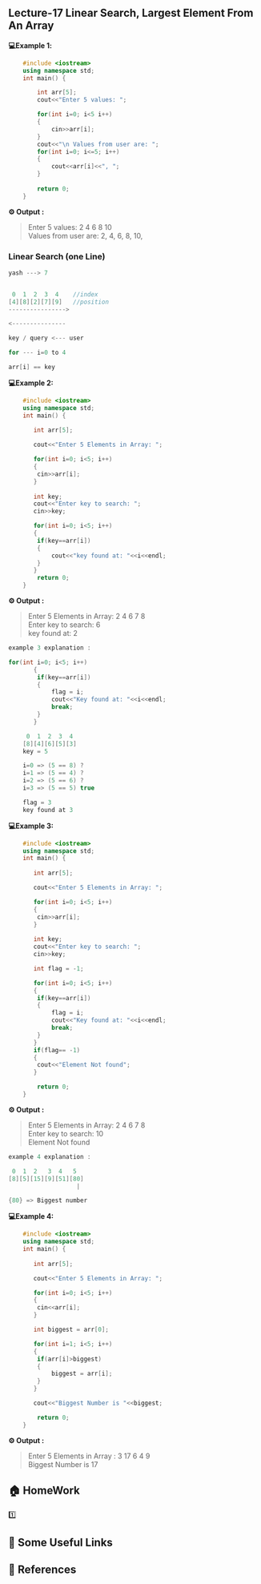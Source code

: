 
## Lecture-17 Linear Search, Largest Element From An Array

**💻Example 1️:**
```cpp
    #include <iostream>
    using namespace std;
    int main() {

        int arr[5];
        cout<<"Enter 5 values: ";

        for(int i=0; i<5 i++)
        {
            cin>>arr[i];
        }
        cout<<"\n Values from user are: ";
        for(int i=0; i<=5; i++)
        {
            cout<<arr[i]<<", ";
        }
       
        return 0;
    }

```
**⚙️ Output :**
>Enter 5 values: 2 4 6 8 10<br>
Values from user are: 2, 4, 6, 8, 10,

### Linear Search (one Line)
```cpp
yash ---> 7


 0  1  2  3  4    //index
[4][8][2][7][9]   //position
---------------->

<---------------

key / query <--- user

for --- i=0 to 4

arr[i] == key
```

**💻Example 2:**
```cpp
    #include <iostream>
    using namespace std;
    int main() {
       
       int arr[5];

       cout<<"Enter 5 Elements in Array: ";

       for(int i=0; i<5; i++)
       {
        cin>>arr[i];
       }
       
       int key;
       cout<<"Enter key to search: ";
       cin>>key;

       for(int i=0; i<5; i++)
       {
        if(key==arr[i])
        {
            cout<<"key found at: "<<i<<endl;
        }
       }
        return 0;
    }

```
**⚙️ Output :**
>Enter 5 Elements in Array: 2 4 6 7 8<br>
Enter key to search: 6<br>
key found at: 2

```cpp
example 3 explanation : 

for(int i=0; i<5; i++)
       {
        if(key==arr[i])
        {
            flag = i;
            cout<<"Key found at: "<<i<<endl;
            break;
        }
       }

     0  1  2  3  4
    [8][4][6][5][3]
    key = 5

    i=0 => (5 == 8) ?
    i=1 => (5 == 4) ?
    i=2 => (5 == 6) ?
    i=3 => (5 == 5) true

    flag = 3
    key found at 3
```

**💻Example 3:**
```cpp
    #include <iostream>
    using namespace std;
    int main() {
       
       int arr[5];

       cout<<"Enter 5 Elements in Array: ";

       for(int i=0; i<5; i++)
       {
        cin>>arr[i];
       }
       
       int key;
       cout<<"Enter key to search: ";
       cin>>key;

       int flag = -1;

       for(int i=0; i<5; i++)
       {
        if(key==arr[i])
        {
            flag = i;
            cout<<"Key found at: "<<i<<endl;
            break;
        }
       }
       if(flag== -1)
       {
        cout<<"Element Not found";
       }

        return 0;
    }

```
**⚙️ Output :**
>Enter 5 Elements in Array: 2 4 6 7 8<br>
Enter key to search: 10<br>
Element Not found

```cpp
example 4 explanation : 

 0  1  2   3  4   5
[8][5][15][9][51][80]
                   |

{80} => Biggest number
```
**💻Example 4:**
```cpp
    #include <iostream>
    using namespace std;
    int main() {
       
       int arr[5];

       cout<<"Enter 5 Elements in Array: ";

       for(int i=0; i<5; i++)
       {
        cin<<arr[i];
       }

       int biggest = arr[0];

       for(int i=1; i<5; i++)
       {
        if(arr[i]>biggest)
        {
            biggest = arr[i];
        }
       }

       cout<<"Biggest Number is "<<biggest;

        return 0;
    }
```
**⚙️ Output :**
>Enter 5 Elements in Array : 3 17 6 4 9<br>
Biggest Number is 17

## 🏠  HomeWork
1️⃣ 

## 🔗 Some Useful Links

## 📖 References




